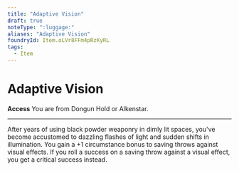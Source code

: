 ```yaml
---
title: "Adaptive Vision"
draft: true
noteType: ":luggage:"
aliases: "Adaptive Vision"
foundryId: Item.oLVr8FFm4pRzKyRL
tags:
  - Item
---
```


# Adaptive Vision

**Access** You are from Dongun Hold or Alkenstar.

* * *

After years of using black powder weaponry in dimly lit spaces, you've become accustomed to dazzling flashes of light and sudden shifts in illumination. You gain a +1 circumstance bonus to saving throws against visual effects. If you roll a success on a saving throw against a visual effect, you get a critical success instead.
